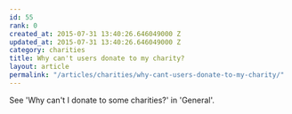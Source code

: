 ```yaml
---
id: 55
rank: 0
created_at: 2015-07-31 13:40:26.646049000 Z
updated_at: 2015-07-31 13:40:26.646049000 Z
category: charities
title: Why can't users donate to my charity?
layout: article
permalink: "/articles/charities/why-cant-users-donate-to-my-charity/"
---
```

See 'Why can't I donate to some charities?' in 'General'.
